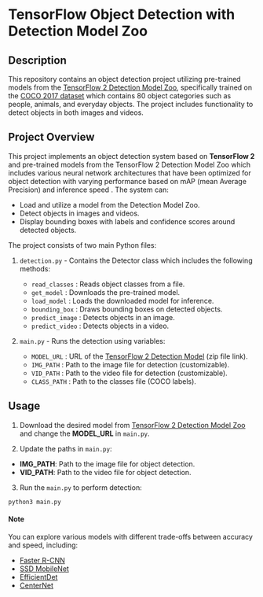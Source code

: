 # TensorFlow Object Detection with Detection Model Zoo

## Description
This repository contains an object detection project utilizing pre-trained models from the [TensorFlow 2 Detection Model Zoo](https://github.com/tensorflow/models/blob/master/research/object_detection/g3doc/tf2_detection_zoo.md), specifically trained on the [COCO 2017 dataset](http://cocodataset.org/) which contains 80 object categories such as people, animals, and everyday objects. The project includes functionality to detect objects in both images and videos.

## Project Overview
This project implements an object detection system based on **TensorFlow 2** and pre-trained models from the TensorFlow 2 Detection Model Zoo which includes various neural network architectures that have been optimized for object detection with varying performance based on mAP (mean Average Precision) and inference speed . The system can:
* Load and utilize a model from the Detection Model Zoo.
* Detect objects in images and videos.
* Display bounding boxes with labels and confidence scores around detected objects.

The project consists of two main Python files:
1. `detection.py` - Contains the Detector class which includes the following methods:
   * `read_classes` : Reads object classes from a file.
   * `get_model` : Downloads the pre-trained model.
   * `load_model` : Loads the downloaded model for inference.
   * `bounding_box` : Draws bounding boxes on detected objects.
   * `predict_image` : Detects objects in an image.
   * `predict_video` : Detects objects in a video.

2. `main.py` - Runs the detection using variables:
   * `MODEL_URL` : URL of the [TensorFlow 2 Detection Model](https://github.com/tensorflow/models/blob/master/research/object_detection/g3doc/tf2_detection_zoo.md) (zip file link).
   * `IMG_PATH` : Path to the image file for detection (customizable).
   * `VID_PATH` : Path to the video file for detection (customizable).
   * `CLASS_PATH` : Path to the classes file (COCO labels).

## Usage
1. Download the desired model from [TensorFlow 2 Detection Model Zoo](https://github.com/tensorflow/models/blob/master/research/object_detection/g3doc/tf2_detection_zoo.md) and change the **MODEL_URL** in `main.py`.

2. Update the paths in `main.py`:
  * **IMG_PATH**: Path to the image file for object detection.
  * **VID_PATH**: Path to the video file for object detection.

3. Run the `main.py` to perform detection:
```
python3 main.py
```

#### Note
You can explore various models with different trade-offs between accuracy and speed, including:
  * [Faster R-CNN](https://medium.com/thedeephub/faster-r-cnn-object-detection-5dfe77104e31)
  * [SSD MobileNet](https://medium.com/@tauseefahmad12/object-detection-using-mobilenet-ssd-e75b177567ee)
  * [EfficientDet](https://medium.com/@vipas.ai/efficientdet-a-powerful-object-detection-model-50b5ae10113f)
  * [CenterNet](https://medium.com/visionwizard/centernet-objects-as-points-a-comprehensive-guide-2ed9993c48bc)
